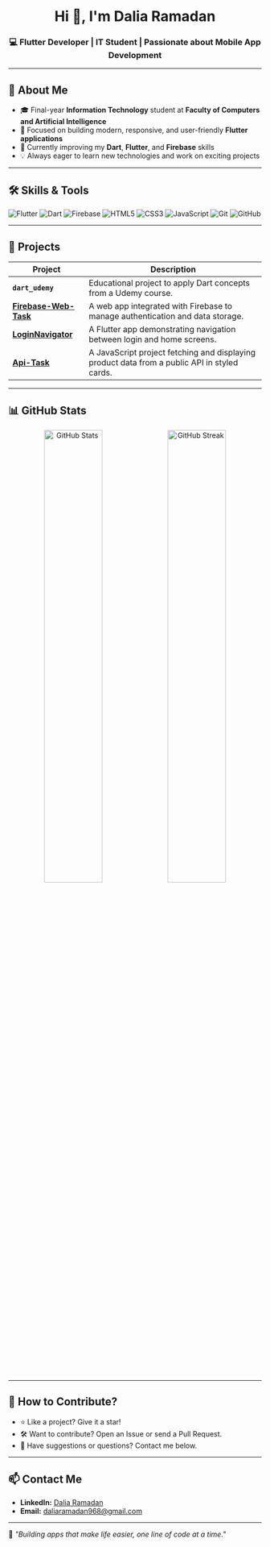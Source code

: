 <h1 align="center">Hi 👋, I'm Dalia Ramadan</h1>
<h3 align="center">💻 Flutter Developer | IT Student | Passionate about Mobile App Development</h3>

---

## 🚀 About Me
- 🎓 Final-year **Information Technology** student at **Faculty of Computers and Artificial Intelligence**
- 📱 Focused on building modern, responsive, and user-friendly **Flutter applications**
- 🌱 Currently improving my **Dart**, **Flutter**, and **Firebase** skills
- 💡 Always eager to learn new technologies and work on exciting projects

---

## 🛠️ Skills & Tools

![Flutter](https://img.shields.io/badge/Flutter-02569B?style=for-the-badge&logo=flutter&logoColor=white)
![Dart](https://img.shields.io/badge/Dart-0175C2?style=for-the-badge&logo=dart&logoColor=white)
![Firebase](https://img.shields.io/badge/Firebase-FFCA28?style=for-the-badge&logo=firebase&logoColor=black)
![HTML5](https://img.shields.io/badge/HTML5-E34F26?style=for-the-badge&logo=html5&logoColor=white)
![CSS3](https://img.shields.io/badge/CSS3-1572B6?style=for-the-badge&logo=css3&logoColor=white)
![JavaScript](https://img.shields.io/badge/JavaScript-F7DF1E?style=for-the-badge&logo=javascript&logoColor=black)
![Git](https://img.shields.io/badge/Git-F05032?style=for-the-badge&logo=git&logoColor=white)
![GitHub](https://img.shields.io/badge/GitHub-181717?style=for-the-badge&logo=github&logoColor=white)

---

## 📂 Projects

| Project | Description |
|---------|-------------|
| **`dart_udemy`** | Educational project to apply Dart concepts from a Udemy course. |
| **[Firebase-Web-Task](https://github.com/Dalia-Ramadan/Firebase-Web-Task)** | A web app integrated with Firebase to manage authentication and data storage. |
| **[LoginNavigator](https://github.com/Dalia-Ramadan/LoginNavigator)** | A Flutter app demonstrating navigation between login and home screens. |
| **[Api-Task](https://github.com/Dalia-Ramadan/Api-Task)** | A JavaScript project fetching and displaying product data from a public API in styled cards. |

---

## 📊 GitHub Stats

<p align="center">
<img src="https://github-readme-stats.vercel.app/api?username=Dalia-Ramadan&show_icons=true&theme=radical" alt="GitHub Stats" width="48%"/>
<img src="https://github-readme-streak-stats.herokuapp.com/?user=Dalia-Ramadan&theme=radical" alt="GitHub Streak" width="48%"/>
</p>

---

## 🤝 How to Contribute?
- ⭐ Like a project? Give it a star!
- 🛠️ Want to contribute? Open an Issue or send a Pull Request.
- 💬 Have suggestions or questions? Contact me below.

---

## 📫 Contact Me

- **LinkedIn:** [Dalia Ramadan](https://www.linkedin.com/in/dalia-ramadan-ahmed-435912252/)
- **Email:** [daliaramadan968@gmail.com](mailto:daliaramadan968@gmail.com)

---

💙 _"Building apps that make life easier, one line of code at a time."_
